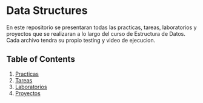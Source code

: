 # Data Structures
En este repositorio se presentaran todas las practicas, tareas, laboratorios y proyectos que se realizaran a lo largo del curso de Estructura de Datos. Cada archivo tendra su propio testing y video de ejecucion. 

## Table of Contents 
1. [Practicas](docs/Practicas)
2. [Tareas](docs/Tareas)
3. [Laboratorios](docs/Labs)
4. [Proyectos](docs/Proyectos)
